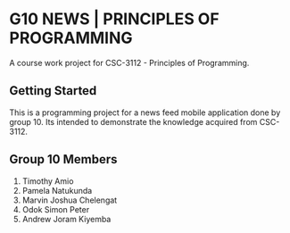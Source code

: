 # G10 NEWS | PRINCIPLES OF PROGRAMMING

A course work project for CSC-3112 - Principles of Programming.

## Getting Started

This is a programming project for a news feed mobile application done by group 10.
Its intended to demonstrate the knowledge acquired from CSC-3112.

## Group 10 Members

1. Timothy Amio
2. Pamela Natukunda
3. Marvin Joshua Chelengat
4. Odok Simon Peter
5. Andrew Joram Kiyemba
